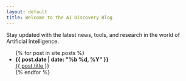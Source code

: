 ```yaml
---
layout: default
title: Welcome to the AI Discovery Blog
---
```


Stay updated with the latest news, tools, and research in the world of Artificial Intelligence.

<ul>
  {% for post in site.posts %}
    <li>
      <strong>{{ post.date | date: "%b %d, %Y" }}</strong><br>
      <a href="{{ post.url }}">{{ post.title }}</a>
    </li>
  {% endfor %}
</ul>

